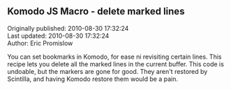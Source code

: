 ## Komodo JS Macro - delete marked lines  
Originally published: 2010-08-30 17:32:24  
Last updated: 2010-08-30 17:32:24  
Author: Eric Promislow  
  
You can set bookmarks in Komodo, for ease ni revisiting certain lines. This recipe lets you
delete all the marked lines in the current buffer. This code is undoable, but the markers
are gone for good.  They aren't restored by Scintilla, and having Komodo restore them
would be a pain.